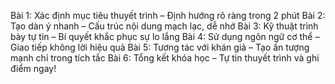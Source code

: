 Bài 1: Xác định mục tiêu thuyết trình – Định hướng rõ ràng trong 2 phút
Bài 2: Tạo dàn ý nhanh – Cấu trúc nội dung mạch lạc, dễ nhớ
Bài 3: Kỹ thuật trình bày tự tin – Bí quyết khắc phục sự lo lắng
Bài 4: Sử dụng ngôn ngữ cơ thể – Giao tiếp không lời hiệu quả
Bài 5: Tương tác với khán giả – Tạo ấn tượng mạnh chỉ trong tích tắc
Bài 6: Tổng kết khóa học – Tự tin thuyết trình và ghi điểm ngay!